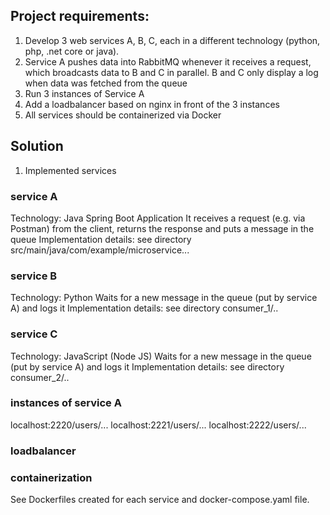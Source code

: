 ## Project requirements:
1. Develop 3 web services A, B, C, each in a different technology (python, php, .net core or java).
2. Service A pushes data into RabbitMQ whenever it receives a request, which broadcasts data to B and C in parallel. B and C only display a log when data was fetched from the queue
3. Run 3 instances of Service A
4. Add a loadbalancer based on nginx in front of the 3 instances
5. All services should be containerized via Docker

## Solution
1. Implemented services

### service A
Technology: Java Spring Boot Application
It receives a request (e.g. via Postman) from the client, returns the response and puts a message in the queue
Implementation details: see directory src/main/java/com/example/microservice...
    
### service B
Technology: Python
Waits for a new message in the queue (put by service A) and logs it
Implementation details: see directory consumer_1/..

### service C
Technology: JavaScript (Node JS)
Waits for a new message in the queue (put by service A) and logs it
Implementation details: see directory consumer_2/..

### instances of service A
   localhost:2220/users/...
   localhost:2221/users/...
   localhost:2222/users/...

### loadbalancer

### containerization
See Dockerfiles created for each service and docker-compose.yaml file.
